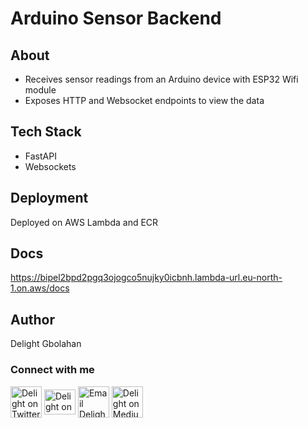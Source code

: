 # Arduino Sensor Backend

## About
- Receives sensor readings from an Arduino device with ESP32 Wifi module
- Exposes HTTP and Websocket endpoints to view the data

## Tech Stack
- FastAPI
- Websockets

## Deployment
Deployed on AWS Lambda and ECR

## Docs
https://bipel2bpd2pgq3ojogco5nujky0icbnh.lambda-url.eu-north-1.on.aws/docs

## Author
Delight Gbolahan
### Connect with me

<a href="https://twitter.com/DelightGbolahan" target="blank"><img align="center" src="https://raw.githubusercontent.com/rahuldkjain/github-profile-readme-generator/master/src/images/icons/Social/twitter.svg" alt="Delight on Twitter" width="50" /></a>
<a href="https://linkedin.com/in/delight-olu-olagbuji-84051b193" target="blank"><img align="center" src="https://raw.githubusercontent.com/rahuldkjain/github-profile-readme-generator/master/src/images/icons/Social/linked-in-alt.svg" alt="Delight on LinkedIn" width="50" height="40" /></a>
<a href="mailto:olagbujidelight@gmail.com" target="blank"><img align="center" src="https://upload.wikimedia.org/wikipedia/commons/thumb/7/7e/Gmail_icon_%282020%29.svg/512px-Gmail_icon_%282020%29.svg.png?20221017173631" alt="Email Delight" width="50" /></a>
<a href="https://delighto.medium.com" target="blank"><img align="center" src="https://cdn.brandfetch.io/idIlQtGZ76/theme/dark/logo.svg?c=1dxbfHSJFAPEGdCLU4o5B" alt="Delight on Medium" width="50" /></a>
